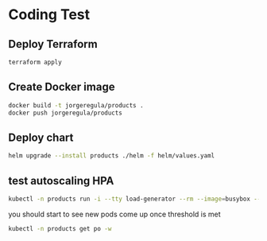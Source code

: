 # Coding Test

## Deploy Terraform
```sh
terraform apply
```

## Create Docker image
```sh
docker build -t jorgeregula/products .
docker push jorgeregula/products
```

## Deploy chart
```sh
helm upgrade --install products ./helm -f helm/values.yaml
```

## test autoscaling HPA
```sh
kubectl -n products run -i --tty load-generator --rm --image=busybox --restart=Never -- /bin/sh -c "while sleep 0.01; do wget -q -O- http://products:8080; done"
```
you should start to see new pods come up once threshold is met

```sh
kubectl -n products get po -w
```
